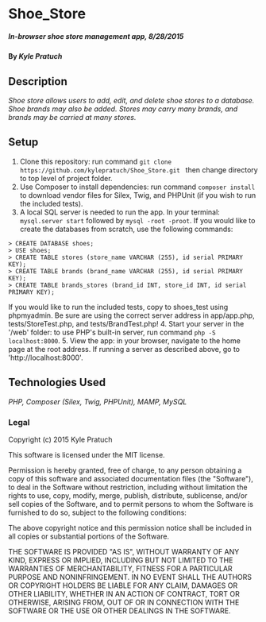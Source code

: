 # Shoe_Store

##### _In-browser shoe store management app, 8/28/2015_

#### By _Kyle Pratuch_

## Description

_Shoe store allows users to add, edit, and delete shoe stores to a database. Shoe brands may also be added. Stores may carry many brands, and brands may be carried at many stores._

## Setup

 1. Clone this repository: run command ```git clone https://github.com/kylepratuch/Shoe_Store.git ``` then change directory to top level of project folder.
 2. Use Composer to install dependencies: run command ```composer install ``` to download vendor files for Silex, Twig, and PHPUnit (if you wish to run the included tests).
 3. A local SQL server is needed to run the app.
    In your terminal: ```mysql.server start``` followed by ```mysql -root -proot```.
    If you would like to create the databases from scratch, use the following commands:

```console
> CREATE DATABASE shoes;
> USE shoes;
> CREATE TABLE stores (store_name VARCHAR (255), id serial PRIMARY KEY);
> CREATE TABLE brands (brand_name VARCHAR (255), id serial PRIMARY KEY);
> CREATE TABLE brands_stores (brand_id INT, store_id INT, id serial PRIMARY KEY);
```

If you would like to run the included tests, copy to shoes_test using phpmyadmin.
Be sure are using the correct server address in app/app.php, tests/StoreTest.php, and tests/BrandTest.php!
 4. Start your server in the '/web' folder: to use PHP's built-in server, run command ```php -S localhost:8000```.
 5. View the app: in your browser, navigate to the home page at the root address. If running a server as described above, go to 'http://localhost:8000'.

## Technologies Used

_PHP, Composer (Silex, Twig, PHPUnit), MAMP, MySQL_

### Legal

Copyright (c) 2015 Kyle Pratuch

This software is licensed under the MIT license.

Permission is hereby granted, free of charge, to any person obtaining a copy
of this software and associated documentation files (the "Software"), to deal
in the Software without restriction, including without limitation the rights
to use, copy, modify, merge, publish, distribute, sublicense, and/or sell
copies of the Software, and to permit persons to whom the Software is
furnished to do so, subject to the following conditions:

The above copyright notice and this permission notice shall be included in
all copies or substantial portions of the Software.

THE SOFTWARE IS PROVIDED "AS IS", WITHOUT WARRANTY OF ANY KIND, EXPRESS OR
IMPLIED, INCLUDING BUT NOT LIMITED TO THE WARRANTIES OF MERCHANTABILITY,
FITNESS FOR A PARTICULAR PURPOSE AND NONINFRINGEMENT. IN NO EVENT SHALL THE
AUTHORS OR COPYRIGHT HOLDERS BE LIABLE FOR ANY CLAIM, DAMAGES OR OTHER
LIABILITY, WHETHER IN AN ACTION OF CONTRACT, TORT OR OTHERWISE, ARISING FROM,
OUT OF OR IN CONNECTION WITH THE SOFTWARE OR THE USE OR OTHER DEALINGS IN
THE SOFTWARE.
